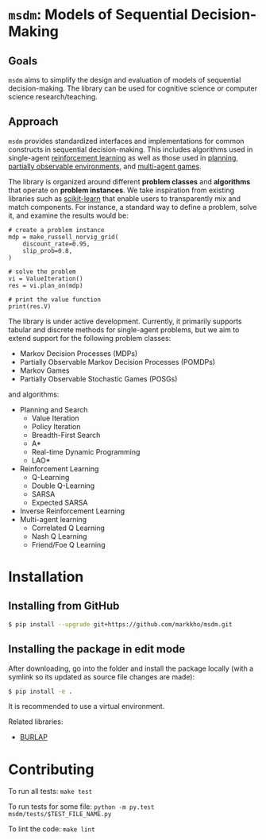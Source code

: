 # `msdm`: Models of Sequential Decision-Making

## Goals
`msdm` aims to simplify the design and evaluation of
models of sequential decision-making. The library
can be used for cognitive science or computer
science research/teaching.

## Approach
`msdm` provides standardized interfaces and implementations
for common constructs in sequential
decision-making. This includes algorithms used in single-agent
[reinforcement learning](https://en.wikipedia.org/wiki/Reinforcement_learning) as well as those used in
[planning](https://en.wikipedia.org/wiki/Automated_planning_and_scheduling),
[partially observable environments](https://en.wikipedia.org/wiki/Partially_observable_Markov_decision_process),
and [multi-agent games](https://en.wikipedia.org/wiki/Stochastic_game).

The library is organized around different **problem classes**
and **algorithms** that operate on **problem instances**.
We take inspiration from existing libraries such as
[scikit-learn](https://scikit-learn.org/) that
enable users to transparently mix and match components.
For instance, a standard way to define a problem, solve it,
and examine the results would be:

```
# create a problem instance
mdp = make_russell_norvig_grid(
    discount_rate=0.95,
    slip_prob=0.8,
)

# solve the problem
vi = ValueIteration()
res = vi.plan_on(mdp)

# print the value function
print(res.V)
```

The library is under active development. Currently, it primarily
supports tabular and discrete methods for single-agent problems,
but we aim to extend support for the following problem classes:

- Markov Decision Processes (MDPs)
- Partially Observable Markov Decision Processes (POMDPs)
- Markov Games
- Partially Observable Stochastic Games (POSGs)

and algorithms:

- Planning and Search
    - Value Iteration
    - Policy Iteration
    - Breadth-First Search
    - A*
    - Real-time Dynamic Programming
    - LAO*
- Reinforcement Learning
    - Q-Learning
    - Double Q-Learning
    - SARSA
    - Expected SARSA
- Inverse Reinforcement Learning
- Multi-agent learning
    - Correlated Q Learning
    - Nash Q Learning
    - Friend/Foe Q Learning

# Installation

## Installing from GitHub
```bash
$ pip install --upgrade git+https://github.com/markkho/msdm.git
```

## Installing the package in edit mode

After downloading, go into the folder and install the package locally
(with a symlink so its updated as source file changes are made):

```bash
$ pip install -e .
```

It is recommended to use a virtual environment.

Related libraries:
- [BURLAP](https://github.com/jmacglashan/burlap)

# Contributing

To run all tests: `make test`

To run tests for some file: `python -m py.test msdm/tests/$TEST_FILE_NAME.py`

To lint the code: `make lint`
